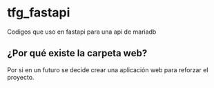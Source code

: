 # tfg_fastapi
Codigos que uso en fastapi para una api de mariadb

## ¿Por qué existe la carpeta web?

Por si en un futuro se decide crear una aplicación web para reforzar el proyecto.